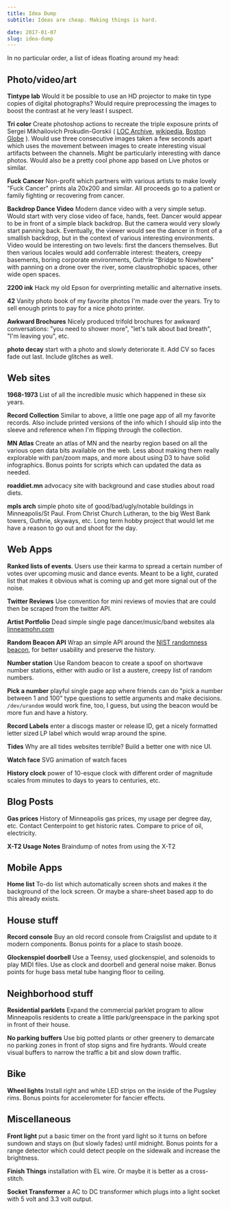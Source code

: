 ```yaml
---
title: Idea Dump
subtitle: Ideas are cheap. Making things is hard.

date: 2017-01-07
slug: idea-dump
---
```


In no particular order, a list of ideas floating around my head:

## Photo/video/art

**Tintype lab** Would it be possible to use an HD projector to make tin type copies of digital photographs? Would require preprocessing the images to boost the contrast at he very least I suspect.

**Tri color** Create photoshop actions to recreate the triple exposure prints of  Sergei Mikhailovich Prokudin-Gorskii (
[LOC Archive](http://www.loc.gov/exhibits/empire/gorskii.html), 
[wikipedia](https://en.wikipedia.org/wiki/Sergey_Prokudin-Gorsky),
[Boston Globe](http://archive.boston.com/bigpicture/2010/08/russia_in_color_a_century_ago.html)
). Would use three consecutive images taken a few seconds apart which uses the movement between images to create interesting visual artifacts between the channels. Might be particularly interesting with dance photos. Would also be a pretty cool phone app based on Live photos or similar.

**Fuck Cancer** Non-profit which partners with various artists to make lovely "Fuck Cancer" prints ala 20x200 and similar. All proceeds go to a patient or family fighting or recovering from cancer.

**Backdrop Dance Video** Modern dance video with a very simple setup. Would start with very close video of face, hands, feet. Dancer would appear to be in front of a simple black  backdrop. But the camera would very slowly start panning back. Eventually, the viewer would see the dancer in front of a smallish backdrop, but in the context of various interesting environments. Video would be interesting on two levels: first the dancers themselves. But then various locales would add conferrable interest: theaters, creepy basements, boring corporate environments, Guthrie "Bridge to Nowhere" with panning on a drone over the river, some claustrophobic spaces, other wide open spaces.

**2200 ink** Hack my old Epson for overprinting metallic and alternative insets.

**42** Vanity photo book of my favorite photos I'm made over the years. Try to sell enough prints to pay for a nice photo printer.

**Awkward Brochures** Nicely produced trifold brochures for awkward conversations: "you need to shower more", "let's talk about bad breath", "I'm leaving you", etc.

**photo decay** start with a photo and slowly deteriorate it. Add CV so faces fade out last. Include glitches as well. 

## Web sites

**1968-1973** List of all the incredible music which happened in these six years.

**Record Collection** Similar to above, a little one page app of all my favorite records. Also include printed versions of the info which I should slip into the sleeve and reference when I'm flipping through the collection. 

**MN Atlas** Create an atlas of MN and the nearby region based on all the various open data bits available on the web. Less about making them really explorable with pan/zoom maps, and more about using D3 to have solid infographics. Bonus points for scripts which can updated the data as needed.

**roaddiet.mn** advocacy site with background and case studies about road diets.

**mpls arch** simple photo site of good/bad/ugly/notable buildings in Minneapolis/St Paul. From Christ Church Lutheran, to the big West Bank towers, Guthrie, skyways, etc. Long term hobby project that would let me have a reason to go out and shoot for the day. 

## Web Apps

**Ranked lists of events**. Users use their karma to spread a certain number of votes over upcoming music and dance events. Meant to be a light, curated list that makes it obvious what is coming up and get more signal out of the noise. 

**Twitter Reviews** Use convention for mini reviews of movies that are could then be scraped from the twitter API.  

**Artist Portfolio** Dead simple single page dancer/music/band websites ala [linneamohn.com](http://linneamohn.com)

**Random Beacon API** Wrap an simple API around the [NIST randomness beacon](https://www.nist.gov/programs-projects/nist-randomness-beacon), for better usability and preserve the history.

**Number station** Use Random beacon to create a spoof on shortwave number stations, either with audio or list a austere, creepy list of random numbers. 

**Pick a number** playful single page app where friends can do "pick a number between 1 and 100" type questions to settle arguments and make decisions. `/dev/urandom` would work fine, too, I guess, but using the beacon would be more fun and have a history.

**Record Labels** enter a discogs master or release ID, get a nicely formatted letter sized LP label which would wrap around the spine.

**Tides** Why are all tides websites terrible? Build a better one with nice UI.

**Watch face** SVG animation of watch faces

**History clock** power of 10-esque clock with different order of magnitude scales from minutes to days to years to centuries, etc. 


## Blog Posts

**Gas prices** History of Minneapolis gas prices, my usage per degree day, etc. Contact Centerpoint to get historic rates. Compare to price of oil, electricity.

**X-T2 Usage Notes** Braindump of notes from using the X-T2

## Mobile Apps

**Home list** To-do list which automatically screen shots and makes it the background of the lock screen. Or maybe a share-sheet based app to do this already exists. 

## House stuff

**Record console** Buy an old record console from Craigslist and update to it modern components. Bonus points for a place to stash booze.

**Glockenspiel doorbell** Use a Teensy, used glockenspiel, and solenoids to play MIDI files. Use as clock and doorbell and general noise maker. Bonus points for huge bass metal tube hanging floor to ceiling.

## Neighborhood stuff

**Residential parklets** Expand the commercial parklet program to allow Minneapolis residents to create a little park/greenspace in the parking spot in front of their house.

**No parking buffers** Use big potted plants or other greenery to demarcate no parking zones in front of stop signs and fire hydrants. Would create visual buffers to narrow the traffic a bit and slow down traffic.

## Bike

**Wheel lights** Install right and white LED strips on the inside of the Pugsley rims. Bonus points for accelerometer for fancier effects. 

## Miscellaneous

**Front light** put a basic timer on the front yard light so it turns on before sundown and stays on (but slowly fades) until midnight. Bonus points for a range detector which could detect people on the sidewalk and increase the brightness.

**Finish Things** installation with EL wire. Or maybe it is better as a cross-stitch.

**Socket Transformer** a AC to DC transformer which plugs into a light socket with 5 volt and 3.3 volt output.
